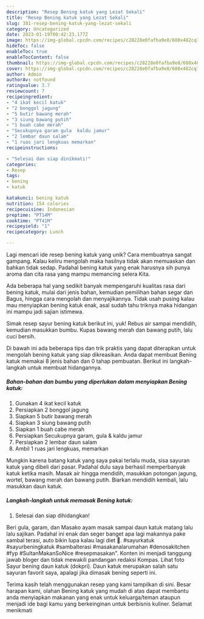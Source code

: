 ```yaml
---
description: "Resep Bening katuk yang Lezat Sekali"
title: "Resep Bening katuk yang Lezat Sekali"
slug: 381-resep-bening-katuk-yang-lezat-sekali
category: Uncategorized
date: 2023-01-19T00:42:23.177Z
image: https://img-global.cpcdn.com/recipes/c28228e0fafba9e8/680x482cq70/bening-katuk-foto-resep-utama.jpg
hideToc: false
enableToc: true
enableTocContent: false
thumbnail: https://img-global.cpcdn.com/recipes/c28228e0fafba9e8/680x482cq70/bening-katuk-foto-resep-utama.jpg
cover: https://img-global.cpcdn.com/recipes/c28228e0fafba9e8/680x482cq70/bening-katuk-foto-resep-utama.jpg
author: Admin
authorAv: notfound
ratingvalue: 3.7
reviewcount: 7
recipeingredient:
- "4 ikat kecil katuk"
- "2 bonggol jagung"
- "5 butir bawang merah"
- "3 siung bawang putih"
- "1 buah cabe merah"
- "Secukupnya garam gula  kaldu jamur"
- "2 lembar daun salam"
- "1 ruas jari lengkuas memarkan"
recipeinstructions:

- "Selesai dan siap dinikmati!"
categories:
- Resep
tags:
- bening
- katuk

katakunci: bening katuk 
nutrition: 154 calories
recipecuisine: Indonesian
preptime: "PT14M"
cooktime: "PT41M"
recipeyield: "1"
recipecategory: Lunch

---
```





Lagi mencari ide resep bening katuk yang unik? Cara membuatnya sangat gampang. Kalau keliru mengolah maka hasilnya tidak akan memuaskan dan bahkan tidak sedap. Padahal bening katuk yang enak harusnya sih punya aroma dan cita rasa yang mampu memancing selera Kita.





Ada beberapa hal yang sedikit banyak mempengaruhi kualitas rasa dari bening katuk, mulai dari jenis bahan, kemudian pemilihan bahan segar dan Bagus, hingga cara mengolah dan menyajikannya. Tidak usah pusing kalau mau menyiapkan bening katuk enak,      asal sudah tahu triknya maka hidangan ini mampu jadi sajian istimewa.














Simak resep sayur bening katuk berikut ini, yuk! Rebus air sampai mendidih, kemudian masukkan bumbu. Kupas bawang merah dan bawang putih, lalu cuci bersih.






Di bawah ini ada beberapa tips dan trik praktis yang dapat diterapkan untuk mengolah bening katuk yang siap dikreasikan. Anda dapat membuat Bening katuk memakai 8 jenis bahan dan 0 tahap pembuatan. Berikut ini langkah-langkah untuk membuat hidangannya.

<!--inarticleads1-->

##### Bahan-bahan dan bumbu yang diperlukan dalam menyiapkan Bening katuk:

1. Gunakan 4 ikat kecil katuk
1. Persiapkan 2 bonggol jagung
1. Siapkan 5 butir bawang merah
1. Siapkan 3 siung bawang putih
1. Siapkan 1 buah cabe merah
1. Persiapkan Secukupnya garam, gula &amp; kaldu jamur
1. Persiapkan 2 lembar daun salam
1. Ambil 1 ruas jari lengkuas, memarkan


Mungkin karena batang katuk yang saya pakai terlalu muda, sisa sayuran katuk yang dibeli dari pasar. Padahal dulu saya berhasil memperbanyak katuk ketika masih. Masak air hingga mendidih, masukkan potongan jagung, wortel, bawang merah dan bawang putih. Biarkan mendidih kembali, lalu masukkan daun katuk. 

<!--inarticleads2-->

##### Langkah-langkah untuk memasak Bening katuk:


1. Selesai dan siap dihidangkan!

Beri gula, garam, dan Masako ayam masak sampai daun katuk matang lalu lalu sajikan. Padahal ini enak dan seger banget apa lagi makannya pake sambal terasi, auto bikin lupa kalau lagi diet 🥲. #sayurkatuk #sayurbeningkatuk #sambalterasi #masakanalarumahan #denosakitchen #fyp #SultanMakanSoNice #resepmasakan&#34;. Konten ini menjadi tanggung jawab bloger dan tidak mewakili pandangan redaksi Kompas. Lihat foto Sayur bening daun katuk (dokpri). Daun katuk merupakan salah satu sayuran favorit saya, apalagi jika dimasak bening seperti ini. 

Terima kasih telah menggunakan resep yang kami tampilkan di sini. Besar harapan kami, olahan Bening katuk yang mudah di atas dapat membantu anda menyiapkan makanan yang enak untuk keluarga/teman ataupun menjadi ide bagi kamu yang berkeinginan untuk berbisnis kuliner. Selamat menikmati
